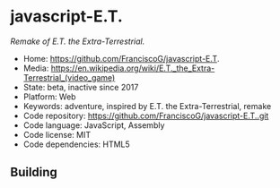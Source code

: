 # javascript-E.T.

_Remake of E.T. the Extra-Terrestrial._

- Home: https://github.com/FranciscoG/javascript-E.T.
- Media: https://en.wikipedia.org/wiki/E.T._the_Extra-Terrestrial_(video_game)
- State: beta, inactive since 2017
- Platform: Web
- Keywords: adventure, inspired by E.T. the Extra-Terrestrial, remake
- Code repository: https://github.com/FranciscoG/javascript-E.T..git
- Code language: JavaScript, Assembly
- Code license: MIT
- Code dependencies: HTML5

## Building
